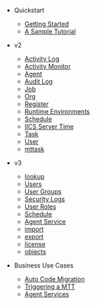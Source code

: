 <!-- TODO: Complete with your own sidebar structure and enable sidebar in index.html - or delete this file. -->
- Quickstart

    - [Getting Started](./myDocs/GettingStarted/index)
    - [A Sample Tutorial](./myDocs/SampleTutorial/index)

- v2

    - [Activity Log](./myDocs/DevDocs/v2/ActivityLog/index)
    - [Activity Monitor](./myDocs/DevDocs/v2/ActivityMonitor/index)
    - [Agent](./myDocs/DevDocs/v2/Agent/index)
    - [Audit Log](./myDocs/DevDocs/v2/AuditLog/index)
    - [Job](./myDocs/DevDocs/v2/job/index)
    - [Org](./myDocs/DevDocs/v2/org/index)
    - [Register](./myDocs/DevDocs/v2/register/index)
    - [Runtime Environments](./myDocs/DevDocs/v2/RuntimeEnv/index)
    - [Schedule](./myDocs/DevDocs/v2/Schedule/index)
    - [IICS Server Time](./myDocs/DevDocs/v2/iicsServerTime/index)
    - [Task](./myDocs/DevDocs/v2/task/index)
    - [User](./myDocs/DevDocs/v2/user/index)
    - [mttask](./myDocs/DevDocs/v2/mttask/index)

- v3

    - [lookup](./myDocs/DevDocs/v3/lookup/index)
    - [Users](./myDocs/DevDocs/v3/users/index)
    - [User Groups](./myDocs/DevDocs/v3/userGroups/index)
    - [Security Logs](./myDocs/DevDocs/v3/securityLogs/index)
    - [User Roles](./myDocs/DevDocs/v3/userRoles/index)
    - [Schedule](./myDocs/DevDocs/v3/Schedule/index)
    - [Agent Service](./myDocs/DevDocs/v3/agentService/index)
    - [import](./myDocs/DevDocs/v3/import/index)
    - [export](./myDocs/DevDocs/v3/export/index)
    - [license](./myDocs/DevDocs/v3/license/index)
    - [objects](./myDocs/DevDocs/v3/monitor/index)

- Business Use Cases

    - [Auto Code Migration](./myDocs/DevDocs/business/autoCodeMigration/index)
    - [Triggering a MTT](./myDocs/DevDocs/business/startMTT/index)
    - [Agent Services](./myDocs/DevDocs/agentServices/index)
    
